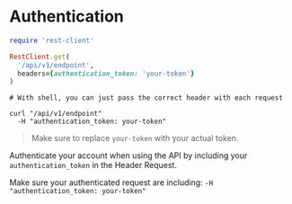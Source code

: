 # Authentication

```ruby
require 'rest-client'

RestClient.get(
  '/api/v1/endpoint',
  headers={authentication_token: 'your-token'}
)
```

```shell
# With shell, you can just pass the correct header with each request

curl "/api/v1/endpoint"
  -H "authentication_token: your-token"
```

> Make sure to replace `your-token` with your actual token.

Authenticate your account when using the API by including your
`authentication_token` in the Header Request.

Make sure your authenticated request are including: `-H "authentication_token: your-token"`

